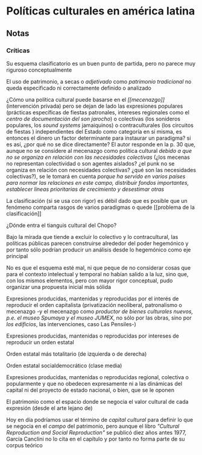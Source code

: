 # Políticas culturales en américa latina

## Notas
### Críticas

Su esquema clasificatorio es un buen punto de partida, pero no parece muy riguroso conceptualmente

El uso de patrimonio, a secas o *adjetivado* como *patrimonio tradicional* no queda especificado ni correctamente definido o analizado

¿Cómo una política cultural puede basarse en el *[[mecenazgo]]* (intervención privada) pero se dejan de lado las expresiones populares (prácticas específicas de fiestas patronales, intereses regionales como el *centro de documentación del son jarocho*) o colectivas (los sonideros populares, los *sound systems* jamaiquinos) o contraculturales (los circuitos de fiestas ) independientes del Estado como categoría en sí misma, es entonces el dinero un factor determinante para instaurar un paradigma? si es así, ¿por qué no se dice directamente? El autor responde en la p. 30 que, aunque no se considere al mecenazgo como política cultural *debido a que no se organiza en relación con las necesidades colectivas* (¿los mecenas no representan colectividad o son agentes aislados? ¿el punk no se organiza en relación con necesidades colectivas? ¿qué son las necesidades colectivas?), se le tomará en cuenta *porque ha servido en varios países para normar las relaciones en este campo, distribuir fondos importantes, establecer líneas prioritarias de crecimiento y desestimar otras*

La clasificación (si se usa con rigor) es débil dado que es posible que un fenómeno comparta rasgos de varios paradigmas o quede [[problema de la clasificación]]

¿Dónde entra el tianguis cultural del Chopo?

Bajo la mirada que tiende a excluir lo colectivo y lo contracultural, las políticas públicas parecen construirse alrededor del poder hegemónico y por tanto sólo podrían producir un análisis desde lo hegemónico como eje principal

No es que el esquema esté mal, ni que peque de no considerar cosas que para el contexto intelectual y temporal no habían salido a la luz, sino que, con los mismos elementos, pero con mayor rigor conceptual, pudo organizar una propuesta inicial más sólida

Expresiones producidas, mantenidas y reproducidas por el interés de reproducir el orden capitalista (privatización neoliberal, patronalismo o mecenazgo -y el mecenazgo como *productor de bienes culturales nuevos, p.e. el museo Spumaya y el museo JUMEX*, no sólo por las obras, sino por *los edificios*, las intervenciones, caso Las Pensiles-)

Expresiones producidas, mantenidas o reproducidas por intereses de reproducir un orden estatal

Orden estatal más totalitario (de izquierda o de derecha)

Orden estatal socialdemocrático (clase media)

Expresiones producidas, mantenidas o reproducidas regional, colectiva o popularmente y que no obedecen expresamente ni a las dinámicas del capital ni del proyecto de estado nacional, o bien, que se le oponen

El patrimonio como el espacio donde se negocia el valor cultural de cada expresión (desde el arte lejano de)

Hoy en día podríamos usar el término de *capital cultural* para definir lo que se negocia en el *campo* del patrimonio, pero aunque el libro *"Cultural Reproduction and Social Reproduction"* se publicó diez años antes 1977, García Canclini no lo cita en el capítulo y por tanto no forma parte de su corpus teórico

